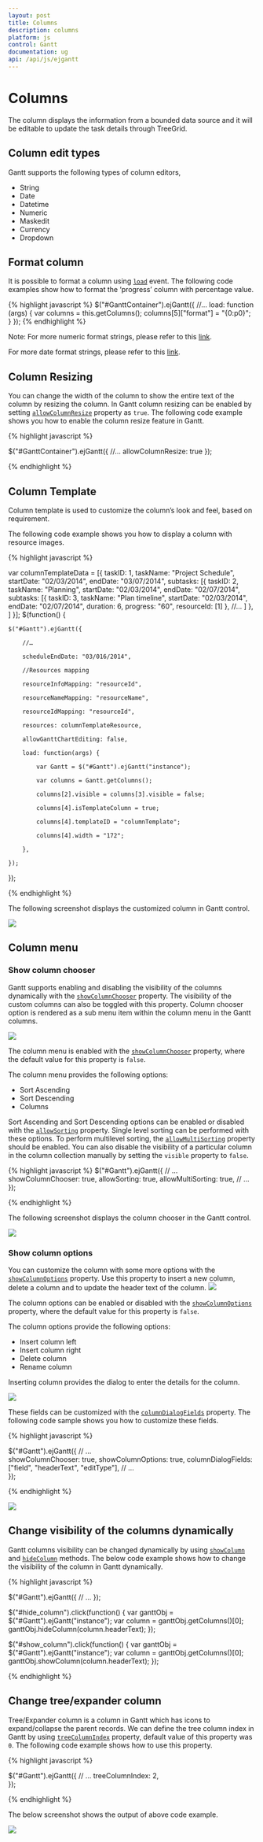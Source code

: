 ```yaml
---
layout: post
title: Columns
description: columns
platform: js
control: Gantt
documentation: ug
api: /api/js/ejgantt
---
```

# Columns

The column displays the information from a bounded data source and it will be editable to update the task details through TreeGrid.

## Column edit types

Gantt supports the following types of column editors,

  * String 
  * Date
  * Datetime
  * Numeric
  * Maskedit
  * Currency
  * Dropdown
  
## Format column

It is possible to format a column using [`load`](/api/js/ejgantt#events:load) event. The following code examples show how to format the ‘progress’ column with percentage value.

{% highlight javascript %}
 $("#GanttContainer").ejGantt({
        //...
        load: function (args) {
            var columns = this.getColumns();
            columns[5]["format"] = "{0:p0}";
        }
 });
{% endhighlight %}

Note: For more numeric format strings, please refer to this [link](https://msdn.microsoft.com/library/dwhawy9k(v=vs.100).aspx).

For more date format strings, please refer to this [link](https://msdn.microsoft.com/library/az4se3k1(v=vs.100).aspx).

## Column Resizing

You can change the width of the column to show the entire text of the column by resizing the column. In Gantt column resizing can be enabled by setting [`allowColumnResize`](/api/js/ejgantt#members:allowcolumnresize) property as `true`. The following code example shows you how to enable the column resize feature in Gantt.

{% highlight javascript %}

$("#GanttContainer").ejGantt({
    //...
    allowColumnResize: true
});

{% endhighlight %}

## Column Template

Column template is used to customize the column’s look and feel, based on requirement. 

The following code example shows you how to display a column with resource images.

{% highlight javascript %}
<script type="text/x-jsrender" id="columnTemplate">

    {{"{{"}}if #data['resourceNames']{{}}}}

    <div style="display:inline-block;position:relative;left:10px;top:1px">

        <img src="images/Gantt/{{'{{'}}:#data['resourceNames']{{}}}}.png" height="40px" />

    </div>

    <div style='display:inline-block;width:100%;position:relative;left:10px;top:2px'>{{:#data['resourceNames']{{}}}}</div>

    {{"{{"}}/if{{}}}}
</script>

var columnTemplateData = [{
    taskID: 1,
    taskName: "Project Schedule",
    startDate: "02/03/2014",
    endDate: "03/07/2014",
    subtasks: [{
        taskID: 2,
        taskName: "Planning",
        startDate: "02/03/2014",
        endDate: "02/07/2014",
        subtasks: [{
                taskID: 3,
                taskName: "Plan timeline",
                startDate: "02/03/2014",
                endDate: "02/07/2014",
                duration: 6,
                progress: "60",
                resourceId: [1]
            },
            //...
        ]
    }, ]
}];
$(function() {

    $("#Gantt").ejGantt({

        //…

        scheduleEndDate: "03/016/2014",

        //Resources mapping

        resourceInfoMapping: "resourceId",

        resourceNameMapping: "resourceName",

        resourceIdMapping: "resourceId",

        resources: columnTemplateResource,

        allowGanttChartEditing: false,

        load: function(args) {

            var Gantt = $("#Gantt").ejGantt("instance");

            var columns = Gantt.getColumns();

            columns[2].visible = columns[3].visible = false;

            columns[4].isTemplateColumn = true;

            columns[4].templateID = "columnTemplate";

            columns[4].width = "172";

        },

    });

});

{% endhighlight %}

The following screenshot displays the customized column in Gantt control.

![](/js/Gantt/Columns_images/Columns_img7.png)

## Column menu

### Show column chooser

Gantt supports enabling and disabling the visibility of the columns dynamically with the [`showColumnChooser`](/api/js/ejgantt#members:showcolumnchooser "showColumnChooser") property. The visibility of the custom columns can also be toggled with this property. Column chooser option is rendered as a sub menu item within the column menu in the Gantt columns. 

![](/js/Gantt/Columns_images/Columns_img2.png)

The column menu is enabled with the [`showColumnChooser`](/api/js/ejgantt#members:showcolumnchooser "showColumnChooser") property, where the default value for this property is `false`.

The column menu provides the following options:

* Sort Ascending
* Sort Descending
* Columns 

Sort Ascending and Sort Descending options can be enabled or disabled with the [`allowSorting`](/api/js/ejgantt#members:allowsorting "allowSorting") property. Single level sorting can be performed with these options. To perform multilevel sorting, the [`allowMultiSorting`](/api/js/ejgantt#members:allowmultisorting "allowMultiSorting") property should be enabled. You can also disable the visibility of a particular column in the column collection manually by setting the `visible` property to `false`.

{% highlight javascript %}
$("#Gantt").ejGantt({
        // ...     
        showColumnChooser: true,
        allowSorting: true,
        allowMultiSorting: true,
        // ...             
});

{% endhighlight %}

The following screenshot displays the column chooser in the Gantt control.

![](/js/Gantt/Columns_images/Columns_img3.png)

### Show column options

You can customize the column with some more options with the [`showColumnOptions`](/api/js/ejgantt#members:showcolumnoptions "showColumnOptions") property. Use this property to insert a new column, delete a column and to update the header text of the column.
![](/js/Gantt/Columns_images/Columns_img4.png)

The column options can be enabled or disabled with the [`showColumnOptions`](/api/js/ejgantt#members:showcolumnoptions "showColumnOptions") property, where the default value for this property is `false`.

The column options provide the following options:

* Insert column left
* Insert column right
* Delete column
* Rename column

Inserting column provides the dialog to enter the details for the column.

![](/js/Gantt/Columns_images/Columns_img5.png)

These fields can be customized with the [`columnDialogFields`](/api/js/ejgantt#members:columndialogfields "columnDialogFields") property. The following code sample shows you how to customize these fields.

{% highlight javascript %}

$("#Gantt").ejGantt({
        // ...     
        showColumnChooser: true,
        showColumnOptions: true,
        columnDialogFields: ["field", "headerText", "editType"],
        // ...             
});

{% endhighlight %}

![](/js/Gantt/Columns_images/Columns_img6.png)

## Change visibility of the columns dynamically

Gantt columns visibility can be changed dynamically by using [`showColumn`](/api/js/ejgantt#methods:showcolumn "showColumn(headerText)") and [`hideColumn`](/api/js/ejgantt#methods:hidecolumn "hideColumn(headerText)") methods. The below code example shows how to change the visibility of the column in Gantt dynamically.

{% highlight javascript %}

$("#Gantt").ejGantt({
        // ...
});

$("#hide_column").click(function() {
    var ganttObj = $("#Gantt").ejGantt("instance");
    var column = ganttObj.getColumns()[0];
    ganttObj.hideColumn(column.headerText);
});

$("#show_column").click(function() {
    var ganttObj = $("#Gantt").ejGantt("instance");
    var column = ganttObj.getColumns()[0];
    ganttObj.showColumn(column.headerText);
});

{% endhighlight %}

## Change tree/expander column

Tree/Expander column is a column in Gantt which has icons to expand/collapse the parent records. We can define the tree column index in Gantt by using [`treeColumnIndex`](/api/js/ejgantt#members:treecolumnindex) property, default value of this property was `0`. The following code example shows how to use this property.

{% highlight javascript %}

$("#Gantt").ejGantt({
        // ...
        treeColumnIndex: 2,       
});

{% endhighlight %}

The below screenshot shows the output of above code example.

![](/js/Gantt/Columns_images/Columns_img8.png)